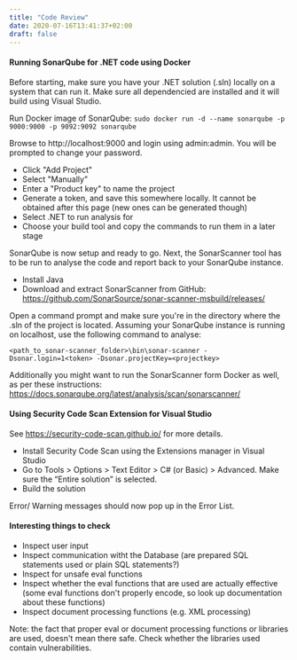 ```yaml
---
title: "Code Review"
date: 2020-07-16T13:41:37+02:00
draft: false
---
```



#### Running SonarQube for .NET code using Docker
Before starting, make sure you have your .NET solution (.sln) locally on a system that can run it. Make sure all dependencied are installed and it will build using Visual Studio.

Run Docker image of SonarQube:
```sudo docker run -d --name sonarqube -p 9000:9000 -p 9092:9092 sonarqube```

Browse to http://localhost:9000 and login using admin:admin. You will be prompted to change your password. 
* Click "Add Project"
* Select "Manually"
* Enter a "Product key" to name the project
* Generate a token, and save this somewhere locally. It cannot be obtained after this page (new ones can be generated though)
* Select .NET to run analysis for
* Choose your build tool and copy the commands to run them in a later stage

SonarQube is now setup and ready to go. Next, the SonarScanner tool has to be run to analyse the code and report back to your SonarQube instance.

* Install Java
* Download and extract SonarScanner from GitHub: https://github.com/SonarSource/sonar-scanner-msbuild/releases/

Open a command prompt and make sure you're in the directory where the .sln of the project is located. Assuming your SonarQube instance is running on localhost, use the following command to analyse:

```
<path_to_sonar-scanner_folder>\bin\sonar-scanner -Dsonar.login=1<token> -Dsonar.projectKey=<projectkey>
```

Additionally you might want to run the SonarScanner form Docker as well, as per these instructions: https://docs.sonarqube.org/latest/analysis/scan/sonarscanner/

#### Using Security Code Scan Extension for Visual Studio
See https://security-code-scan.github.io/ for more details.

* Install Security Code Scan using the Extensions manager in Visual Studio
* Go to Tools > Options > Text Editor > C# (or Basic) > Advanced. Make sure the “Entire solution” is selected.
* Build the solution

Error/ Warning messages should now pop up in the Error List.

#### Interesting things to check
* Inspect user input
* Inspect communication witht the Database (are prepared SQL statements used or plain SQL statements?)
* Inspect for unsafe eval functions
* Inspect whether the eval functions that are used are actually effective (some eval functions don't properly encode, so look up documentation about these functions)
* Inspect document processing functions (e.g. XML processing)

Note: the fact that proper eval or document processing functions or libraries are used, doesn't mean there safe. Check whether the libraries used contain vulnerabilities.